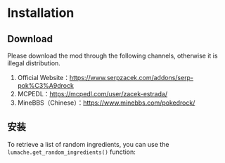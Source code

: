 # Installation

## Download

Please download the mod through the following channels, otherwise it is illegal distribution.

1. Official Website：https://www.serpzacek.com/addons/serp-pok%C3%A9drock
2. MCPEDL：https://mcpedl.com/user/zacek-estrada/
3. MineBBS（Chinese）：https://www.minebbs.com/pokedrock/

## 安装

To retrieve a list of random ingredients,
you can use the `lumache.get_random_ingredients()` function:


